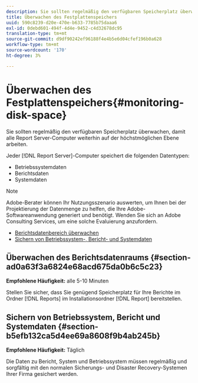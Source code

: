 ```yaml
---
description: Sie sollten regelmäßig den verfügbaren Speicherplatz überwachen, damit alle Report Server-Computer weiterhin auf der höchstmöglichen Ebene arbeiten.
title: Überwachen des Festplattenspeichers
uuid: 590c8239-d20e-470e-b633-7785b75daaa6
exl-id: 0debd601-494f-4d4e-9452-c4d32678dc95
translation-type: tm+mt
source-git-commit: d9df90242ef96188f4e4b5e6d04cfef196b0a628
workflow-type: tm+mt
source-wordcount: '170'
ht-degree: 3%

---
```


# Überwachen des Festplattenspeichers{#monitoring-disk-space}

Sie sollten regelmäßig den verfügbaren Speicherplatz überwachen, damit alle Report Server-Computer weiterhin auf der höchstmöglichen Ebene arbeiten.

Jeder [!DNL Report Server]-Computer speichert die folgenden Datentypen:

* Betriebssystemdaten
* Berichtsdaten
* Systemdaten

>[!NOTE]
>
>Adobe-Berater können Ihr Nutzungsszenario auswerten, um Ihnen bei der Projektierung der Datenmenge zu helfen, die Ihre Adobe-Softwareanwendung generiert und benötigt. Wenden Sie sich an Adobe Consulting Services, um eine solche Evaluierung anzufordern.

* [Berichtsdatenbereich überwachen](../../../home/c-rpt-oview/c-admin-rpt/c-mon-disk-sp.md#section-ad0a63f3a6824e68acd675da0b6c5c23)
* [Sichern von Betriebssystem-, Bericht- und Systemdaten](../../../home/c-rpt-oview/c-admin-rpt/c-mon-disk-sp.md#section-b5efb132ca5d4ee69a8608f9b4ab245b)

## Überwachen des Berichtsdatenraums {#section-ad0a63f3a6824e68acd675da0b6c5c23}

**Empfohlene Häufigkeit:** alle 5-10 Minuten

Stellen Sie sicher, dass Sie genügend Speicherplatz für Ihre Berichte im Ordner [!DNL Reports] im Installationsordner [!DNL Report] bereitstellen.

## Sichern von Betriebssystem, Bericht und Systemdaten {#section-b5efb132ca5d4ee69a8608f9b4ab245b}

**Empfohlene Häufigkeit:** Täglich

Die Daten zu Bericht, System und Betriebssystem müssen regelmäßig und sorgfältig mit den normalen Sicherungs- und Disaster Recovery-Systemen Ihrer Firma gesichert werden.

